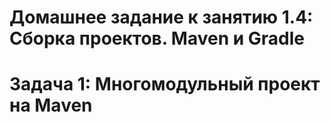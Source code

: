# Домашнее задание к занятию 1.4: Сборка проектов. Maven и Gradle
# Задача 1: Многомодульный проект на Maven